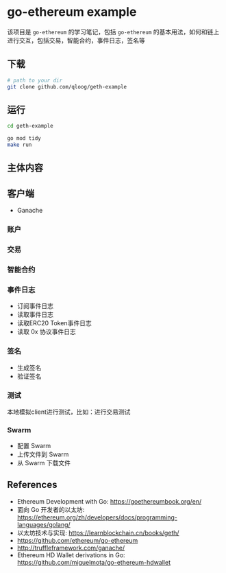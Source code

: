 # go-ethereum example

该项目是 `go-ethereum` 的学习笔记，包括 `go-ethereum` 的基本用法，如何和链上进行交互，包括交易，智能合约，事件日志，签名等

## 下载

```bash
# path to your dir
git clone github.com/qloog/geth-example
```

## 运行
```bash
cd geth-example

go mod tidy
make run
```

## 主体内容

## 客户端

- Ganache

### 账户

### 交易

### 智能合约

### 事件日志

- 订阅事件日志
- 读取事件日志
- 读取ERC20 Token事件日志
- 读取 0x 协议事件日志

### 签名

- 生成签名
- 验证签名

### 测试

本地模拟client进行测试，比如：进行交易测试

### Swarm

- 配置 Swarm
- 上传文件到 Swarm
- 从 Swarm 下载文件

## References

- Ethereum Development with Go: https://goethereumbook.org/en/
- 面向 Go 开发者的以太坊: https://ethereum.org/zh/developers/docs/programming-languages/golang/
- 以太坊技术与实现: https://learnblockchain.cn/books/geth/
- https://github.com/ethereum/go-ethereum
- http://truffleframework.com/ganache/
- Ethereum HD Wallet derivations in Go: https://github.com/miguelmota/go-ethereum-hdwallet